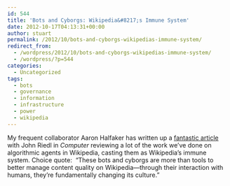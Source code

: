 ```yaml
---
id: 544
title: 'Bots and Cyborgs: Wikipedia&#8217;s Immune System'
date: 2012-10-17T04:13:31+00:00
author: stuart
permalink: /2012/10/bots-and-cyborgs-wikipedias-immune-system/
redirect_from:
  - /wordpress/2012/10/bots-and-cyborgs-wikipedias-immune-system/
  - /wordpress/?p=544
categories:
  - Uncategorized
tags:
  - bots
  - governance
  - information
  - infrastructure
  - power
  - wikipedia
---
```

My frequent collaborator Aaron Halfaker has written up a <a href="http://stuartgeiger.com/bots-cyborgs-halfaker.pdf" target="_blank">fantastic article</a> with John Riedl in _Computer_ reviewing a lot of the work we&#8217;ve done on algorithmic agents in Wikipedia, casting them as Wikipedia&#8217;s immune system. Choice quote:  &#8220;These bots and cyborgs are more than tools to better manage content quality on Wikipedia—through their interaction with humans, they’re fundamentally changing its culture.&#8221;